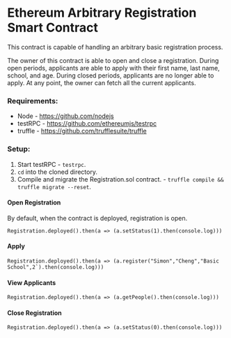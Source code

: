 # Ethereum Arbitrary Registration Smart Contract
This contract is capable of handling an arbitrary basic registration process. 

The owner of this contract is able to open and close a registration. During open periods, applicants are able to apply with their first name, last name, school, and age. During closed periods, applicants are no longer able to apply. At any point, the owner can fetch all the current applicants. 

### Requirements:
- Node - https://github.com/nodejs
- testRPC - https://github.com/ethereumjs/testrpc                                                                                     
- truffle - https://github.com/trufflesuite/truffle

### Setup:
1. Start testRPC - `testrpc`.
2. `cd` into the cloned directory.
3. Compile and migrate the Registration.sol contract. - `truffle compile && truffle migrate --reset`.

#### Open Registration
By default, when the contract is deployed, registration is open.
```
Registration.deployed().then(a => (a.setStatus(1).then(console.log)))
```
#### Apply
```
Registration.deployed().then(a => (a.register("Simon","Cheng","Basic School",2`).then(console.log)))
```

#### View Applicants
```
Registration.deployed().then(a => (a.getPeople().then(console.log)))
```
#### Close Registration
```
Registration.deployed().then(a => (a.setStatus(0).then(console.log)))
```

